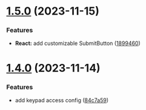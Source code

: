 # [1.5.0](https://github.com/jerome-bienaime/vaultauth/compare/v1.4.0...v1.5.0) (2023-11-15)


### Features

* **React:** add customizable SubmitButton ([1899460](https://github.com/jerome-bienaime/vaultauth/commit/1899460e731ca5635e3b15da73e9110480c4b7ad))

# [1.4.0](https://github.com/jerome-bienaime/vaultauth/compare/v1.3.0...v1.4.0) (2023-11-14)

### Features

- add keypad access config ([84c7a59](https://github.com/jerome-bienaime/vaultauth/commit/84c7a59674f5ea08663dfcfd11dc7ccc5fb3d79c))
